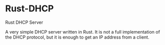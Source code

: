 # Rust-DHCP
Rust DHCP Server

A very simple DHCP server written in Rust. It is not a full implementation of the DHCP protocol, but it is enough to get an IP address from a client.
